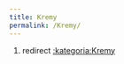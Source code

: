 ```yaml
---
title: Kremy
permalink: /Kremy/
---
```


1.  redirect [:kategoria:Kremy](/atopedia/:kategoria:Kremy "wikilink")
